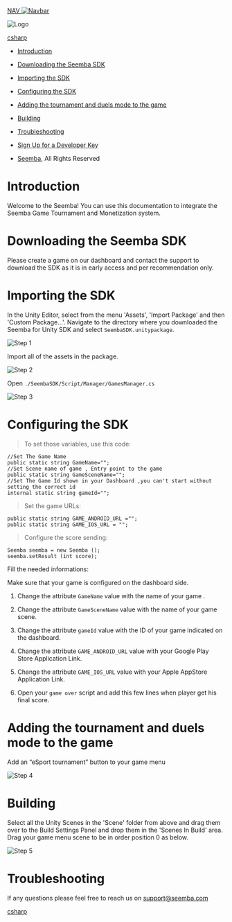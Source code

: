 [NAV
![Navbar](./Introduction%20–%20Seemba%20SDK%20Integration%20Guide_files/navbar.png)](https://docs.seemba.com/#)

![Logo](./Introduction%20–%20Seemba%20SDK%20Integration%20Guide_files/logo.png)

[csharp](https://docs.seemba.com/#)

-   [Introduction](https://docs.seemba.com/#introduction)
-   [Downloading the Seemba
    SDK](https://docs.seemba.com/#downloading-the-seemba-sdk)
-   [Importing the SDK](https://docs.seemba.com/#importing-the-sdk)
-   [Configuring the SDK](https://docs.seemba.com/#configuring-the-sdk)
-   [Adding the tournament and duels mode to the
    game](https://docs.seemba.com/#adding-the-tournament-and-duels-mode-to-the-game)
-   [Building](https://docs.seemba.com/#building)
-   [Troubleshooting](https://docs.seemba.com/#troubleshooting)

-   [Sign Up for a Developer
    Key](https://dashboard.seemba.com/index.html)
-   [Seemba](https://seemba.com/), All Rights Reserved

Introduction
============

Welcome to the Seemba! You can use this documentation to integrate the
Seemba Game Tournament and Monetization system.

Downloading the Seemba SDK
==========================

Please create a game on our dashboard and contact the support to
download the SDK as it is in early access and per recommendation only.

Importing the SDK
=================

In the Unity Editor, select from the menu 'Assets', 'Import Package' and
then 'Custom Package…'. Navigate to the directory where you downloaded
the Seemba for Unity SDK and select `SeembaSDK.unitypackage`.

![Step
1](./Introduction%20–%20Seemba%20SDK%20Integration%20Guide_files/step1.png)

Import all of the assets in the package.

![Step
2](./Introduction%20–%20Seemba%20SDK%20Integration%20Guide_files/step2.png)

Open `./SeembaSDK/Script/Manager/GamesManager.cs`

![Step
3](./Introduction%20–%20Seemba%20SDK%20Integration%20Guide_files/step3.png)

Configuring the SDK
===================

> To set those variables, use this code:

``` {.highlight .csharp .tab-csharp style=""}
//Set The Game Name
public static string GameName="";
//Set Scene name of game , Entry point to the game
public static string GameSceneName="";
//Set The Game Id shown in your Dashboard ,you can't start without   setting the correct id
internal static string gameId="";
```

> Set the game URLs:

``` {.highlight .csharp .tab-csharp style=""}
public static string GAME_ANDROID_URL ="";
public static string GAME_IOS_URL = "";
```

> Configure the score sending:

``` {.highlight .csharp .tab-csharp style=""}
Seemba seemba = new Seemba ();
seemba.setResult (int score);
```

Fill the needed informations:

Make sure that your game is configured on the dashboard side.

1.  Change the attribute `GameName` value with the name of your game .
2.  Change the attribute `GameSceneName` value with the name of your
    game scene.
3.  Change the attribute `gameId` value with the ID of your game
    indicated on the dashboard.

4.  Change the attribute `GAME_ANDROID_URL` value with your Google Play
    Store Application Link.

5.  Change the attribute `GAME_IOS_URL` value with your Apple AppStore
    Application Link.

6.  Open your `game over` script and add this few lines when player get
    his final score.

Adding the tournament and duels mode to the game
================================================

Add an “eSport tournament” button to your game menu

![Step
4](./Introduction%20–%20Seemba%20SDK%20Integration%20Guide_files/step4.png)

Building
========

Select all the Unity Scenes in the 'Scene' folder from above and drag
them over to the Build Settings Panel and drop them in the 'Scenes In
Build' area. Drag your game menu scene to be in order position 0 as
below.

![Step
5](./Introduction%20–%20Seemba%20SDK%20Integration%20Guide_files/step5.png)

Troubleshooting
===============

If any questions please feel free to reach us on support@seemba.com

[csharp](https://docs.seemba.com/#)
